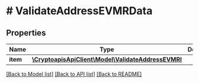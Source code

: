 # # ValidateAddressEVMRData

## Properties

Name | Type | Description | Notes
------------ | ------------- | ------------- | -------------
**item** | [**\CryptoapisApiClient\Model\ValidateAddressEVMRI**](ValidateAddressEVMRI.md) |  |

[[Back to Model list]](../../README.md#models) [[Back to API list]](../../README.md#endpoints) [[Back to README]](../../README.md)
